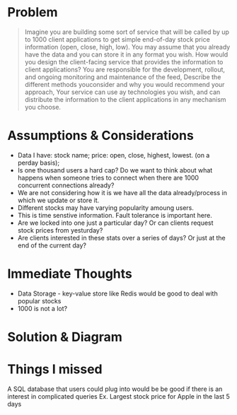 # Problem
>Imagine you are building some sort of service that will be called by up to 1000 client applications to get simple end-of-day stock price information (open, close, high, low). You may assume that you already have the data and you can store it in any format you wish. How would you design the client-facing service that provides the information to client applications? You are responsible for the development, rollout, and ongoing monitoring and maintenance of the feed, Describe the different methods youconsider and why you would recommend your approach, Your service can use ay technologies you wish, and can distribute the information to the client applications in any mechanism you choose.

# Assumptions & Considerations
* Data I have: stock name; price: open, close, highest, lowest. (on a perday basis);
* Is one thousand users a hard cap? Do we want to think about what happens when someone tries to connect when there are 1000 concurrent connections already?
* We are not considering how it is we have all the data already/process in which we update or store it.
* Different stocks may have varying popularity amoung users.
* This is time senstive information. Fault tolerance is important here.
* Are we locked into one just a particular day? Or can clients request stock prices from yesturday?
* Are clients interested in these stats over a series of days? Or just at the end of the current day?

# Immediate Thoughts
* Data Storage - key-value store like Redis would be good to deal with popular stocks 
* 1000 is not a lot? 

# Solution & Diagram


# Things I missed
A SQL database that users could plug into would be be good if there is an interest in complicated queries
Ex. Largest stock price for Apple in the last 5 days
